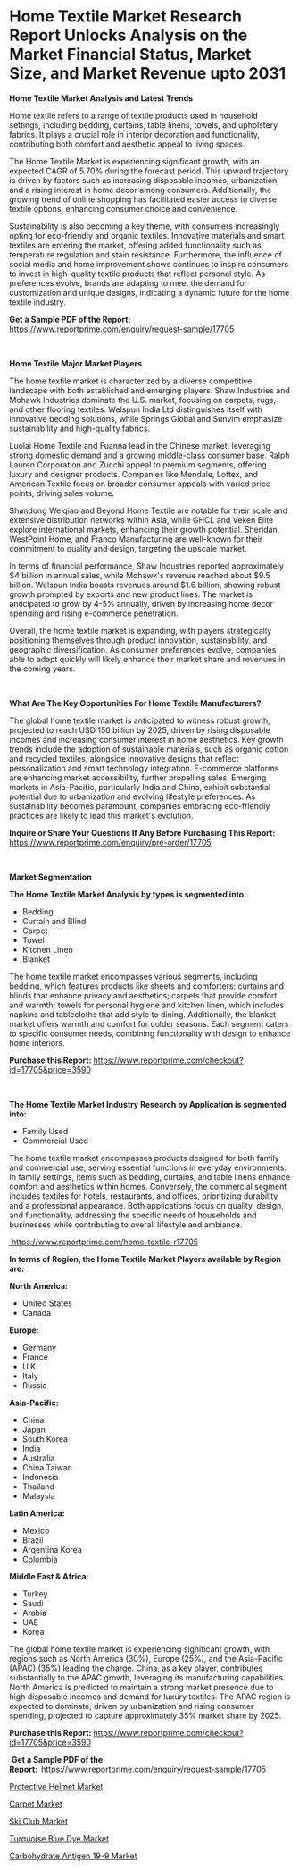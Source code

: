 <p><h1>Home Textile Market Research Report Unlocks Analysis on the Market Financial Status, Market Size, and Market Revenue upto 2031</h1></p><p><strong>Home Textile Market Analysis and Latest Trends</strong></p>
<p><p>Home textile refers to a range of textile products used in household settings, including bedding, curtains, table linens, towels, and upholstery fabrics. It plays a crucial role in interior decoration and functionality, contributing both comfort and aesthetic appeal to living spaces.</p><p>The Home Textile Market is experiencing significant growth, with an expected CAGR of 5.70% during the forecast period. This upward trajectory is driven by factors such as increasing disposable incomes, urbanization, and a rising interest in home decor among consumers. Additionally, the growing trend of online shopping has facilitated easier access to diverse textile options, enhancing consumer choice and convenience.</p><p>Sustainability is also becoming a key theme, with consumers increasingly opting for eco-friendly and organic textiles. Innovative materials and smart textiles are entering the market, offering added functionality such as temperature regulation and stain resistance. Furthermore, the influence of social media and home improvement shows continues to inspire consumers to invest in high-quality textile products that reflect personal style. As preferences evolve, brands are adapting to meet the demand for customization and unique designs, indicating a dynamic future for the home textile industry.</p></p>
<p><strong>Get a Sample PDF of the Report:&nbsp;</strong> <a href="https://www.reportprime.com/enquiry/request-sample/17705?utm_campaign=16&utm_medium=2&utm_source=Github&utm_content=ia&utm_term=27112024&utm_id=home-textile">https://www.reportprime.com/enquiry/request-sample/17705</a></p>
<p>&nbsp;</p>
<p><strong>Home Textile Major Market Players</strong></p>
<p><p>The home textile market is characterized by a diverse competitive landscape with both established and emerging players. Shaw Industries and Mohawk Industries dominate the U.S. market, focusing on carpets, rugs, and other flooring textiles. Welspun India Ltd distinguishes itself with innovative bedding solutions, while Springs Global and Sunvim emphasize sustainability and high-quality fabrics.</p><p>Luolai Home Textile and Fuanna lead in the Chinese market, leveraging strong domestic demand and a growing middle-class consumer base. Ralph Lauren Corporation and Zucchi appeal to premium segments, offering luxury and designer products. Companies like Mendale, Loftex, and American Textile focus on broader consumer appeals with varied price points, driving sales volume.</p><p>Shandong Weiqiao and Beyond Home Textile are notable for their scale and extensive distribution networks within Asia, while GHCL and Veken Elite explore international markets, enhancing their growth potential. Sheridan, WestPoint Home, and Franco Manufacturing are well-known for their commitment to quality and design, targeting the upscale market.</p><p>In terms of financial performance, Shaw Industries reported approximately $4 billion in annual sales, while Mohawk's revenue reached about $9.5 billion. Welspun India boasts revenues around $1.6 billion, showing robust growth prompted by exports and new product lines. The market is anticipated to grow by 4-5% annually, driven by increasing home decor spending and rising e-commerce penetration.</p><p>Overall, the home textile market is expanding, with players strategically positioning themselves through product innovation, sustainability, and geographic diversification. As consumer preferences evolve, companies able to adapt quickly will likely enhance their market share and revenues in the coming years.</p></p>
<p>&nbsp;</p>
<p><strong>What Are The Key Opportunities For Home Textile Manufacturers?</strong></p>
<p><p>The global home textile market is anticipated to witness robust growth, projected to reach USD 150 billion by 2025, driven by rising disposable incomes and increasing consumer interest in home aesthetics. Key growth trends include the adoption of sustainable materials, such as organic cotton and recycled textiles, alongside innovative designs that reflect personalization and smart technology integration. E-commerce platforms are enhancing market accessibility, further propelling sales. Emerging markets in Asia-Pacific, particularly India and China, exhibit substantial potential due to urbanization and evolving lifestyle preferences. As sustainability becomes paramount, companies embracing eco-friendly practices are likely to lead this market's evolution.</p></p>
<p><strong>Inquire or Share Your Questions If Any Before Purchasing This Report:</strong> <a href="https://www.reportprime.com/enquiry/pre-order/17705?utm_campaign=16&utm_medium=2&utm_source=Github&utm_content=ia&utm_term=27112024&utm_id=home-textile">https://www.reportprime.com/enquiry/pre-order/17705</a></p>
<p>&nbsp;</p>
<p><strong>Market Segmentation</strong></p>
<p><strong>The Home Textile Market Analysis by types is segmented into:</strong></p>
<p><ul><li>Bedding</li><li>Curtain and Blind</li><li>Carpet</li><li>Towel</li><li>Kitchen Linen</li><li>Blanket</li></ul></p>
<p><p>The home textile market encompasses various segments, including bedding, which features products like sheets and comforters; curtains and blinds that enhance privacy and aesthetics; carpets that provide comfort and warmth; towels for personal hygiene and kitchen linen, which includes napkins and tablecloths that add style to dining. Additionally, the blanket market offers warmth and comfort for colder seasons. Each segment caters to specific consumer needs, combining functionality with design to enhance home interiors.</p></p>
<p><strong>Purchase this Report:&nbsp;</strong><a href="https://www.reportprime.com/checkout?id=17705&price=3590&utm_campaign=16&utm_medium=2&utm_source=Github&utm_content=ia&utm_term=27112024&utm_id=home-textile">https://www.reportprime.com/checkout?id=17705&price=3590</a></p>
<p>&nbsp;</p>
<p><strong>The Home Textile Market Industry Research by Application is segmented into:</strong></p>
<p><ul><li>Family Used</li><li>Commercial Used</li></ul></p>
<p><p>The home textile market encompasses products designed for both family and commercial use, serving essential functions in everyday environments. In family settings, items such as bedding, curtains, and table linens enhance comfort and aesthetics within homes. Conversely, the commercial segment includes textiles for hotels, restaurants, and offices, prioritizing durability and a professional appearance. Both applications focus on quality, design, and functionality, addressing the specific needs of households and businesses while contributing to overall lifestyle and ambiance.</p></p>
<p><a href="https://www.reportprime.com/home-textile-r17705?utm_campaign=16&utm_medium=2&utm_source=Github&utm_content=ia&utm_term=27112024&utm_id=home-textile">&nbsp;https://www.reportprime.com/home-textile-r17705</a></p>
<p><strong>In terms of Region, the Home Textile Market Players available by Region are:</strong></p>
<p>
    <p> <strong> North America: </strong>
        <ul>
            <li>United States</li>
            <li>Canada</li>
        </ul>
        </p> 
    <p> <strong> Europe: </strong>
        <ul>
            <li>Germany</li>
            <li>France</li>
            <li>U.K.</li>
            <li>Italy</li>
            <li>Russia</li>
        </ul>
        </p> 
    <p> <strong> Asia-Pacific: </strong>
        <ul>
            <li>China</li>
            <li>Japan</li>
            <li>South Korea</li>
            <li>India</li>
            <li>Australia</li>
            <li>China Taiwan</li>
            <li>Indonesia</li>
            <li>Thailand</li>
            <li>Malaysia</li>
        </ul>
        </p> 
    <p> <strong> Latin America: </strong>
        <ul>
            <li>Mexico</li>
            <li>Brazil</li>
            <li>Argentina Korea</li>
            <li>Colombia</li>
        </ul>
        </p> 
    <p> <strong> Middle East & Africa: </strong>
        <ul>
            <li>Turkey</li>
            <li>Saudi</li>
            <li>Arabia</li>
            <li>UAE</li>
            <li>Korea</li>
        </ul>
    </p>
    </p>
<p><p>The global home textile market is experiencing significant growth, with regions such as North America (30%), Europe (25%), and the Asia-Pacific (APAC) (35%) leading the charge. China, as a key player, contributes substantially to the APAC growth, leveraging its manufacturing capabilities. North America is predicted to maintain a strong market presence due to high disposable incomes and demand for luxury textiles. The APAC region is expected to dominate, driven by urbanization and rising consumer spending, projected to capture approximately 35% market share by 2025.</p></p>
<p><strong>Purchase this Report: </strong><a href="https://www.reportprime.com/checkout?id=17705&price=3590&utm_campaign=16&utm_medium=2&utm_source=Github&utm_content=ia&utm_term=27112024&utm_id=home-textile">https://www.reportprime.com/checkout?id=17705&price=3590</a></p>
<p>&nbsp;<strong>Get a Sample PDF of the Report:&nbsp;&nbsp;</strong><a href="https://www.reportprime.com/enquiry/request-sample/17705?utm_campaign=16&utm_medium=2&utm_source=Github&utm_content=ia&utm_term=27112024&utm_id=home-textile">https://www.reportprime.com/enquiry/request-sample/17705</a></p>
<p><strong></strong></p>
<p><p><a href="https://github.com/JosephineMcguire65/Market-Research-Report-List-1/blob/main/protective-helmet-market.md?utm_campaign=16&utm_medium=2&utm_source=Github&utm_content=ia&utm_term=27112024&utm_id=home-textile">Protective Helmet Market</a></p><p><a href="https://github.com/YashRP12/Market-Research-Report-List-6/blob/main/carpet-market.md?utm_campaign=16&utm_medium=2&utm_source=Github&utm_content=ia&utm_term=27112024&utm_id=home-textile">Carpet Market</a></p><p><a href="https://www.linkedin.com/pulse/theglobal-ski-club-market-sizeenormousand-growthrate-117-ycsgc?utm_campaign=16&utm_medium=2&utm_source=Github&utm_content=ia&utm_term=27112024&utm_id=home-textile">Ski Club Market</a></p><p><a href="https://www.linkedin.com/pulse/strategic-roadmap-success-global-turquoise-blue-dye-w5tle?utm_campaign=16&utm_medium=2&utm_source=Github&utm_content=ia&utm_term=27112024&utm_id=home-textile">Turquoise Blue Dye Market</a></p><p><a href="https://issuu.com/reportprime-2/docs/carbohydrate-antigen-19-9-market-si_548228c84d0949?utm_campaign=16&utm_medium=2&utm_source=Github&utm_content=ia&utm_term=27112024&utm_id=home-textile">Carbohydrate Antigen 19-9 Market</a></p></p>